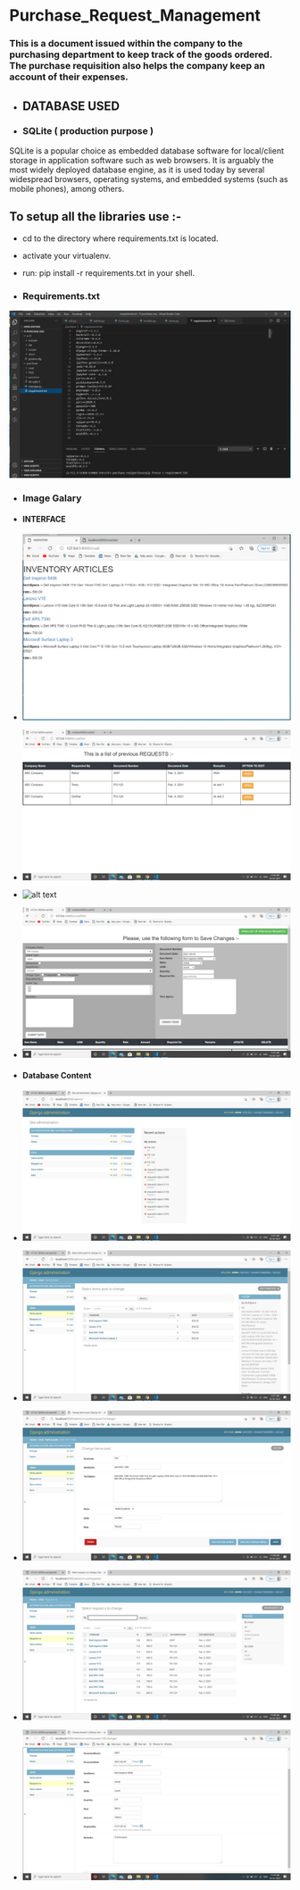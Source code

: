 # Purchase_Request_Management

### This is a document issued within the company to the purchasing department to keep track of the goods ordered. The purchase requisition also helps the company keep an account of their expenses.

- ## DATABASE USED
- ### SQLite ( production purpose )
SQLite is a popular choice as embedded database software for local/client storage in application software such as web browsers. It is arguably the most widely deployed database engine, as it is used today by several widespread browsers, operating systems, and embedded systems (such as mobile phones), among others.


## To setup all the libraries use :-

- cd to the directory where requirements.txt is located.
- activate your virtualenv.
- run: pip install -r requirements.txt in your shell.

- ### Requirements.txt
![alt text](https://github.com/MohitKumarMandhre/Purchase_Request_Management/blob/main/PICS/req_txt.PNG)

- ### Image Galary 

- #### INTERFACE 

- ![alt text](https://github.com/MohitKumarMandhre/Purchase_Request_Management/blob/main/PICS/inventory-details.PNG)

- ![alt text](https://github.com/MohitKumarMandhre/Purchase_Request_Management/blob/main/PICS/open.PNG)

- ![alt text](https://github.com/MohitKumarMandhre/Purchase_Request_Management/blob/main/open2.PNG) 

- ![alt text](https://github.com/MohitKumarMandhre/Purchase_Request_Management/blob/main/PICS/fill2.PNG)

- #### Database Content 

- ![alt text](https://github.com/MohitKumarMandhre/Purchase_Request_Management/blob/main/PICS/a1.PNG)

- ![alt text](https://github.com/MohitKumarMandhre/Purchase_Request_Management/blob/main/PICS/a2.PNG)

- ![alt text](https://github.com/MohitKumarMandhre/Purchase_Request_Management/blob/main/PICS/a3.PNG)

- ![alt text](https://github.com/MohitKumarMandhre/Purchase_Request_Management/blob/main/PICS/a4.PNG)

- ![alt text](https://github.com/MohitKumarMandhre/Purchase_Request_Management/blob/main/PICS/a5.PNG)
